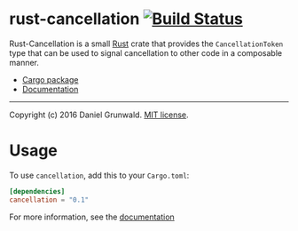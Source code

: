 rust-cancellation [![Build Status](https://travis-ci.org/dgrunwald/rust-cancellation.svg?branch=master)](https://travis-ci.org/dgrunwald/rust-cancellation)
====================

Rust-Cancellation is a small [Rust](http://www.rust-lang.org/) crate that provides the `CancellationToken` type
that can be used to signal cancellation to other code in a composable manner.

* [Cargo package](https://crates.io/crates/cancellation)
* [Documentation](http://dgrunwald.github.io/rust-cancellation/doc/cancellation/)

---

Copyright (c) 2016 Daniel Grunwald.
[MIT license](http://opensource.org/licenses/MIT).

# Usage

To use `cancellation`, add this to your `Cargo.toml`:

```toml
[dependencies]
cancellation = "0.1"
```

For more information, see the [documentation](http://dgrunwald.github.io/rust-cancellation/doc/cancellation/)
